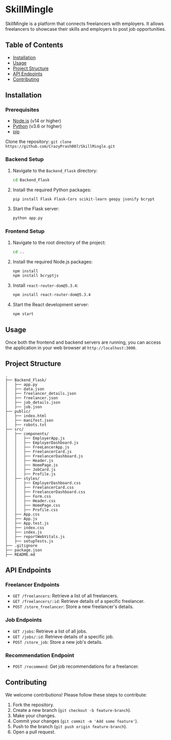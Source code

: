 # SkillMingle

SkillMingle is a platform that connects freelancers with employers. It allows freelancers to showcase their skills and employers to post job opportunities.

## Table of Contents

- [Installation](#installation)
- [Usage](#usage)
- [Project Structure](#project-structure)
- [API Endpoints](#api-endpoints)
- [Contributing](#contributing)

## Installation

### Prerequisites

- [Node.js](https://nodejs.org/en/) (v14 or higher)
- [Python](https://www.python.org/downloads/) (v3.6 or higher)
- [pip](https://pip.pypa.io/en/stable/installation/)

Clone the repository:
    ```
    git clone https://github.com/CrazyPrash007/SkillMingle.git
    ```

### Backend Setup

1. Navigate to the `Backend_Flask` directory:
    ```sh
    cd Backend_Flask
    ```

2. Install the required Python packages:
    ```sh
    pip install Flask Flask-Cors scikit-learn geopy jsonify bcrypt
    ```

3. Start the Flask server:
    ```sh
    python app.py
    ```

### Frontend Setup

1. Navigate to the root directory of the project:
    ```sh
    cd ..
    ```

2. Install the required Node.js packages:
    ```sh
    npm install
    npm install bcryptjs
    ```

3. Install `react-router-dom@5.3.4`:
    ```sh
    npm install react-router-dom@5.3.4
    ```

4. Start the React development server:
    ```sh
    npm start
    ```

## Usage

Once both the frontend and backend servers are running, you can access the application in your web browser at `http://localhost:3000`.

## Project Structure
```
.
├── Backend_Flask/
│   ├── app.py
│   ├── data.json
│   ├── freelancer_details.json
│   ├── freelancer.json
│   ├── job_details.json
│   ├── job.json
├── public/
│   ├── index.html
│   ├── manifest.json
│   ├── robots.txt
├── src/
│   ├── components/
│   │   ├── EmployerApp.js
│   │   ├── EmployerDashboard.js
│   │   ├── FreeLancerApp.js
│   │   ├── FreelancerCard.js
│   │   ├── FreelancerDashboard.js
│   │   ├── Header.js
│   │   ├── HomePage.js
│   │   ├── JobCard.js
│   │   ├── Profile.js
│   ├── styles/
│   │   ├── EmployerDashboard.css
│   │   ├── FreelancerCard.css
│   │   ├── FreelancerDashboard.css
│   │   ├── Form.css
│   │   ├── Header.css
│   │   ├── HomePage.css
│   │   ├── Profile.css
│   ├── App.css
│   ├── App.js
│   ├── App.test.js
│   ├── index.css
│   ├── index.js
│   ├── reportWebVitals.js
│   ├── setupTests.js
├── .gitignore
├── package.json
├── README.md

```

## API Endpoints

### Freelancer Endpoints

- `GET /freelancers`: Retrieve a list of all freelancers.
- `GET /freelancers/:id`: Retrieve details of a specific freelancer.
- `POST /store_freelancer`: Store a new freelancer's details.

### Job Endpoints

- `GET /jobs`: Retrieve a list of all jobs.
- `GET /jobs/:id`: Retrieve details of a specific job.
- `POST /store_job`: Store a new job's details.

### Recommendation Endpoint

- `POST /recommend`: Get job recommendations for a freelancer.

## Contributing

We welcome contributions! Please follow these steps to contribute:

1. Fork the repository.
2. Create a new branch (`git checkout -b feature-branch`).
3. Make your changes.
4. Commit your changes (`git commit -m 'Add some feature'`).
5. Push to the branch (`git push origin feature-branch`).
6. Open a pull request.
